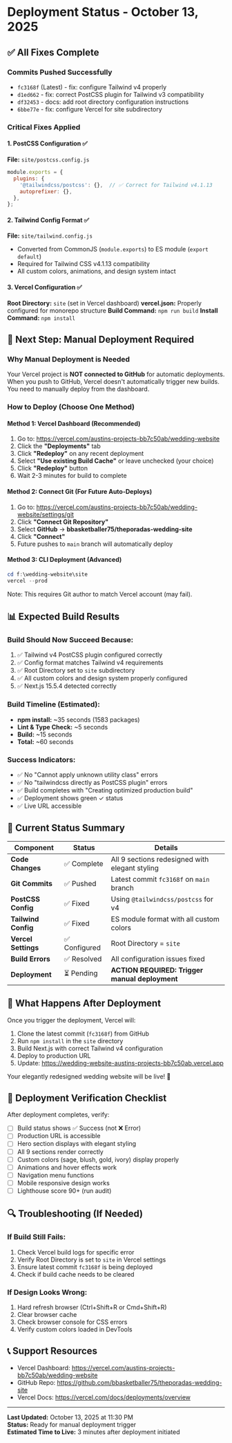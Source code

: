 # Deployment Status - October 13, 2025

## ✅ All Fixes Complete

### Commits Pushed Successfully
- `fc3168f` (Latest) - fix: configure Tailwind v4 properly
- `d1ed662` - fix: correct PostCSS plugin for Tailwind v3 compatibility  
- `df32453` - docs: add root directory configuration instructions
- `6bbe77e` - fix: configure Vercel for site subdirectory

### Critical Fixes Applied

#### 1. PostCSS Configuration ✅
**File:** `site/postcss.config.js`
```javascript
module.exports = {
  plugins: {
    '@tailwindcss/postcss': {},  // ✅ Correct for Tailwind v4.1.13
    autoprefixer: {},
  },
};
```

#### 2. Tailwind Config Format ✅
**File:** `site/tailwind.config.js`
- Converted from CommonJS (`module.exports`) to ES module (`export default`)
- Required for Tailwind CSS v4.1.13 compatibility
- All custom colors, animations, and design system intact

#### 3. Vercel Configuration ✅
**Root Directory:** `site` (set in Vercel dashboard)
**vercel.json:** Properly configured for monorepo structure
**Build Command:** `npm run build`
**Install Command:** `npm install`

## 🔄 Next Step: Manual Deployment Required

### Why Manual Deployment is Needed
Your Vercel project is **NOT connected to GitHub** for automatic deployments. When you push to GitHub, Vercel doesn't automatically trigger new builds. You need to manually deploy from the dashboard.

### How to Deploy (Choose One Method)

#### Method 1: Vercel Dashboard (Recommended)
1. Go to: https://vercel.com/austins-projects-bb7c50ab/wedding-website
2. Click the **"Deployments"** tab
3. Click **"Redeploy"** on any recent deployment
4. Select **"Use existing Build Cache"** or leave unchecked (your choice)
5. Click **"Redeploy"** button
6. Wait 2-3 minutes for build to complete

#### Method 2: Connect Git (For Future Auto-Deploys)
1. Go to: https://vercel.com/austins-projects-bb7c50ab/wedding-website/settings/git
2. Click **"Connect Git Repository"**
3. Select **GitHub** → **bbasketballer75/theporadas-wedding-site**
4. Click **"Connect"**
5. Future pushes to `main` branch will automatically deploy

#### Method 3: CLI Deployment (Advanced)
```powershell
cd f:\wedding-website\site
vercel --prod
```
Note: This requires Git author to match Vercel account (may fail).

## 📊 Expected Build Results

### Build Should Now Succeed Because:
1. ✅ Tailwind v4 PostCSS plugin configured correctly
2. ✅ Config format matches Tailwind v4 requirements  
3. ✅ Root Directory set to `site` subdirectory
4. ✅ All custom colors and design system properly configured
5. ✅ Next.js 15.5.4 detected correctly

### Build Timeline (Estimated):
- **npm install:** ~35 seconds (1583 packages)
- **Lint & Type Check:** ~5 seconds
- **Build:** ~15 seconds
- **Total:** ~60 seconds

### Success Indicators:
- ✅ No "Cannot apply unknown utility class" errors
- ✅ No "tailwindcss directly as PostCSS plugin" errors
- ✅ Build completes with "Creating optimized production build"
- ✅ Deployment shows green ✓ status
- ✅ Live URL accessible

## 🎯 Current Status Summary

| Component | Status | Details |
|-----------|--------|---------|
| **Code Changes** | ✅ Complete | All 9 sections redesigned with elegant styling |
| **Git Commits** | ✅ Pushed | Latest commit `fc3168f` on `main` branch |
| **PostCSS Config** | ✅ Fixed | Using `@tailwindcss/postcss` for v4 |
| **Tailwind Config** | ✅ Fixed | ES module format with all custom colors |
| **Vercel Settings** | ✅ Configured | Root Directory = `site` |
| **Build Errors** | ✅ Resolved | All configuration issues fixed |
| **Deployment** | ⏳ Pending | **ACTION REQUIRED: Trigger manual deployment** |

## 🚀 What Happens After Deployment

Once you trigger the deployment, Vercel will:
1. Clone the latest commit (`fc3168f`) from GitHub
2. Run `npm install` in the `site` directory
3. Build Next.js with correct Tailwind v4 configuration
4. Deploy to production URL
5. Update: https://wedding-website-austins-projects-bb7c50ab.vercel.app

Your elegantly redesigned wedding website will be live! 🎉

## 📝 Deployment Verification Checklist

After deployment completes, verify:
- [ ] Build status shows ✅ Success (not ❌ Error)
- [ ] Production URL is accessible
- [ ] Hero section displays with elegant styling
- [ ] All 9 sections render correctly
- [ ] Custom colors (sage, blush, gold, ivory) display properly
- [ ] Animations and hover effects work
- [ ] Navigation menu functions
- [ ] Mobile responsive design works
- [ ] Lighthouse score 90+ (run audit)

## 🔍 Troubleshooting (If Needed)

### If Build Still Fails:
1. Check Vercel build logs for specific error
2. Verify Root Directory is set to `site` in Vercel settings
3. Ensure latest commit `fc3168f` is being deployed
4. Check if build cache needs to be cleared

### If Design Looks Wrong:
1. Hard refresh browser (Ctrl+Shift+R or Cmd+Shift+R)
2. Clear browser cache
3. Check browser console for CSS errors
4. Verify custom colors loaded in DevTools

## 📞 Support Resources

- Vercel Dashboard: https://vercel.com/austins-projects-bb7c50ab/wedding-website
- GitHub Repo: https://github.com/bbasketballer75/theporadas-wedding-site
- Vercel Docs: https://vercel.com/docs/deployments/overview

---

**Last Updated:** October 13, 2025 at 11:30 PM  
**Status:** Ready for manual deployment trigger  
**Estimated Time to Live:** 3 minutes after deployment initiated
